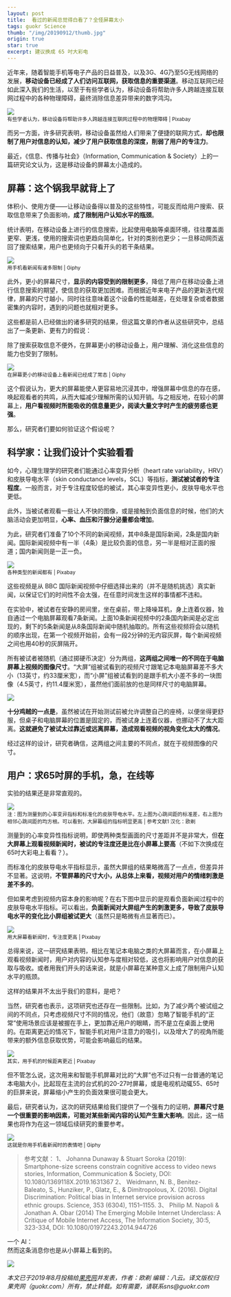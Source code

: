 ```yaml
---
layout: post
title:  看过的新闻总觉得白看了？全怪屏幕太小
tags: guokr Science
thumb: "/img/20190912/thumb.jpg"
origin: true
star: true
excerpt: 建议换成 65 吋大彩电
---
```


近年来，随着智能手机等电子产品的日益普及，以及3G、4G乃至5G无线网络的发展，**移动设备已经成了人们访问互联网，获取信息的重要渠道**。移动互联网已经如此深入我们的生活，以至于有些学者认为，移动设备将帮助许多人跨越连接互联网过程中的各种物理障碍，最终消除信息差异带来的数字鸿沟。

<img src="/img/20190912/001.webp"><br><small>
有些学者认为，移动设备将帮助许多人跨越连接互联网过程中的物理障碍 | Pixabay</small>

而另一方面，许多研究表明，移动设备虽然给人们带来了便捷的联网方式，**却也限制了用户对信息的认知，减少了用户获取信息的深度，削弱了用户的专注力**。

最近，《信息、传播与社会》（Information, Communication & Society）上的一篇研究论文认为，<span class="hl">这是移动设备的屏幕太小造成的</span>。

## 屏幕：这个锅我早就背上了

体积小、使用方便——让移动设备得以普及的这些特性，可能反而给用户搜索、获取信息带来了负面影响，**成了限制用户认知水平的瓶颈**。

统计表明，在移动设备上进行的信息搜索，比起使用电脑等桌面环境，往往覆盖面更窄、更浅，使用的搜索词也更趋向简单化，针对的类别也更少；一旦移动网页返回了搜索结果，用户也更倾向于只看开头的若干条结果。

<img src="/img/20190912/002.gif"><br><small>
用手机看新闻有诸多限制 | Giphy</small>

此外，更小的屏幕尺寸，**显示的内容受到的限制更多**，降低了用户在移动设备上进行信息搜索的期望，使信息的获取更加困难。而根据近年来电子产品的更新迭代规律，屏幕的尺寸越小，同时往往意味着这个设备的性能越差，在处理复杂或者数据密集的内容时，遇到的问题也就相对更多。

这些都是前人已经做出的诸多研究的结果，但这篇文章的作者从这些研究中，总结出了一条更新、更有力的假说：

<span class="hl">除了搜索获取信息不便外，在屏幕更小的移动设备上，用户理解、消化这些信息的能力也受到了限制。</span>

<img src="/img/20190912/003.gif"><br><small>
在屏幕更小的移动设备上看新闻已经成了常态 | Giphy</small>

这个假说认为，更大的屏幕能使人更容易地沉浸其中，增强屏幕中信息的存在感，唤起观看者的共鸣，从而大幅减少理解所需的认知开销。与之相反地，在较小的屏幕上，**用户看视频时所能吸收的信息量更少，阅读大量文字时产生的疲劳感也更强**。

那么，研究者们要如何验证这个假设呢？

## 科学家：让我们设计个实验看看

如今，心理生理学的研究者们能通过心率变异分析（heart rate variability，HRV）和皮肤导电水平（skin conductance levels，SCL）等指标，**测试被试者的专注程度**。一般而言，对于专注程度较低的被试，其心率变异性更小，皮肤导电水平也更低。

此外，当被试者观看一些让人不快的图像，或是接触到负面信息的时候，他们的大脑活动会更加明显，**心率、血压和汗腺分泌量都会增加**。

为此，研究者们准备了10个不同的新闻视频，其中8条是国际新闻，2条是国内新闻。国际新闻视频中有一半（4条）是比较负面的信息，另一半是相对正面的报道；国内新闻则是一正一负。

<img src="/img/20190912/004.webp"><br><small>
各种类型的新闻都有 | Pixabay</small>

这些视频是从 BBC 国际新闻视频中<span class="hl">仔细选择出来的</span>（并不是随机挑选）<span class="hl">真实新闻</span>，以保证它们的时间性不会太强，在任意时间发生这样的事情都不违和。

在实验中，被试者在安静的房间里，坐在桌前，带上降噪耳机，身上连着仪器，独自通过一个电脑屏幕观看7条新闻。上面10条新闻视频中的2条国内新闻是必定出现的，剩下的5条新闻是从8条国际新闻中随机抽取的。所有这些视频将会以随机的顺序出现，在第一个视频开始前，会有一段2分钟的无内容灰屏，每个新闻视频之间也用40秒的灰屏隔开。

所有被试者被随机（通过掷硬币决定）分为两组，**这两组之间唯一的不同在于电脑屏幕上视频的图像尺寸**。“大屏”组被试看到的视频尺寸跟笔记本电脑屏幕差不多大小（13英寸，约33厘米宽），而“小屏”组被试看到的是跟手机大小差不多的一块图像（4.5英寸，约11.4厘米宽），虽然他们面前放的也是同样尺寸的电脑屏幕。

<img src="/img/20190912/005.webp">

**十分鸡贼的一点是**，虽然被试在开始测试前被允许调整自己的座椅，以便坐得更舒服，但桌子和电脑屏幕的位置是固定的，而被试身上连着仪器，也挪动不了太大距离。**这就避免了被试太过靠近或远离屏幕，造成观看视频的视角变化太大的情况**。

经过这样的设计，研究者确信，<span class="hl">这两组之间主要的不同点，就在于视频图像的尺寸</span>。

## 用户：求65吋屏的手机，急，在线等

实验的结果还是非常直观的。

<img src="/img/20190912/006.png"><br><small>
注：图为测量到的心率变异指标和标准化的皮肤导电水平。左上图为心跳间距的标准差，右上图为相邻心跳间距的均方根。可以看到，大屏幕组的指标明显更高 | 参考文献1 汉化：欧剃</small>

测量到的心率变异性指标说明，即使两种类型画面的尺寸差距并不是非常大，但**在大屏幕上观看视频新闻时，被试的专注度还是比在小屏幕上要高**（不如下次换成在65吋大彩电上看看？）。

而标准化的皮肤导电水平指标显示，虽然大屏组的结果略微高了一点点，但差异并不显著。这说明，**不管屏幕的尺寸大小，从总体上来看，视频对用户的情绪刺激是差不多的**。

但如果考虑到视频内容本身的影响呢？在右下图中显示的是观看负面新闻过程中的皮肤导电水平指标。可以看出，**负面新闻对大屏组产生的刺激更多，导致了皮肤导电水平的变化比小屏组被试更大**（虽然只是略微有点显著而已）。

<img src="/img/20190912/007.webp"><br><small>
用大屏幕看新闻时，专注度更高 | Pixabay</small>

总得来说，这一研究结果表明，相比在笔记本电脑之类的大屏幕而言，<span class="hl">在小屏幕上观看视频新闻时，用户对内容的认知参与度相对较低，这也将影响用户对信息的获取与吸收</span>。或者用我们开头的话来说，就是小屏幕在某种意义上成了限制用户认知水平的瓶颈。

这样的结果并不太出乎我们的意料，是吧？

当然，研究者也表示，这项研究也还存在一些限制。比如，为了减少两个被试组之间的不同点，只考虑视频尺寸不同的情况，他们（故意）忽略了智能手机的“正常”使用场景应该是被握在手上，更加靠近用户的眼睛，而不是立在桌面上使用的。在距离更近的情况下，智能手机对用户注意力的吸引，以及增大了的视角所能带来的额外信息获取优势，可能会影响最后的结果。

<img src="/img/20190912/008.webp"><br><small>
其实，用手机的时候距离更近 | Pixabay</small>

但不管怎么说，这次用来和智能手机屏幕对比的“大屏”也不过只有一台普通的笔记本电脑大小，比起现在主流的台式机的20-27吋屏幕，或是电视机动辄55、65吋的巨屏来说，屏幕缩小产生的负面效果很可能会更大。

最后，研究者认为，这次的研究结果给我们提供了一个强有力的证明，**屏幕尺寸是一个很重要的影响因素，可能对某些新闻内容的认知产生重大影响**。因此，这一结果也将作为在这一领域后续研究的重要参考。

<img src="/img/20190912/009.gif"><br><small>
这就是你用手机看新闻时的表情吧 | Giphy</small>

> 参考文献：
> 1、  Johanna Dunaway & Stuart Soroka (2019): Smartphone-size screens constrain cognitive access to video news stories, Information, Communication & Society, DOI: 10.1080/1369118X.2019.1631367
> 2、  Weidmann, N. B., Benitez-Baleato, S., Hunziker, P., Glatz, E., & Dimitropolous, X. (2016). Digital Discrimination: Political bias in Internet service provision across ethnic groups. Science, 353 (6304), 1151–1155.
> 3、  Philip M. Napoli & Jonathan A. Obar (2014) The Emerging Mobile Internet Underclass: A Critique of Mobile Internet Access, The Information Society, 30:5, 323-334, DOI: 10.1080/01972243.2014.944726


<span class="hl">一个 AI：</span><br>然而这条消息你也是从小屏幕上看到的。

<img src="/img/20190912/010.webp">


_本文已于2019年8月投稿给[果壳网](https://mp.weixin.qq.com/s?__biz=MTg1MjI3MzY2MQ==&mid=2651716139&idx=1&sn=e1ee9239dabb34d38f94c3af4d2ac217&chksm=5da1deb96ad657af1acf3cdc5111fe0c64f6c27a4ba062e656e8065d114de4299b138c84f42e&mpshare=1&scene=1&srcid=&sharer_sharetime=1568185407950&sharer_shareid=a48de0c3d1189e25e378906db559509f#rd)并发表，作者：欧剃 编辑：八云。译文版权归果壳网（guokr.com）所有，禁止转载。如有需要，请联系sns@guokr.com_